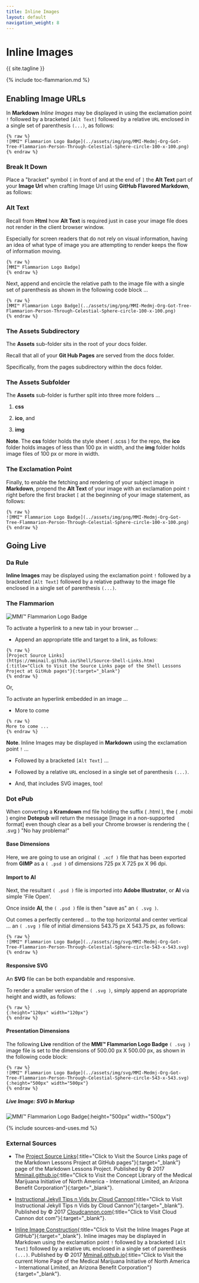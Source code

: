 ```yaml
---
title: Inline Images
layout: default
navigation_weight: 8
---
```

# Inline Images

{{ site.tagline }}

{% include toc-flammarion.md %}

## Enabling Image URLs

In **Markdown** *Inline Images* may be displayed in using the exclamation point `!` followed by a bracketed `[Alt Text]` followed by a relative `URL` enclosed in a single set of parenthesis `(...)`, as follows:

```liquid
{% raw %}
![MMI™ Flammarion Logo Badge](../assets/img/png/MMI-Medmj-Org-Got-Tree-Flammarion-Person-Through-Celestial-Sphere-circle-100-x-100.png)
{% endraw %}
```

### Break It Down

Place a "bracket" symbol `[` in front of and at the end of `]` the **Alt Text** part of your **Image Url** when crafting Image Url using **GitHub Flavored Markdown**, as follows:

### Alt Text

Recall from **Html** how **Alt Text** is required just in case your image file does not render in the client browser window.

Especially for screen readers that do not rely on visual information, having an idea of what type of image you are attempting to render keeps the flow of information moving.

```liquid
{% raw %}
[MMI™ Flammarion Logo Badge]
{% endraw %}
```

Next, append and encircle the relative path to the image file with a single set of parenthesis as shown in the following code block ...

```liquid
{% raw %}
[MMI™ Flammarion Logo Badge](../assets/img/png/MMI-Medmj-Org-Got-Tree-Flammarion-Person-Through-Celestial-Sphere-circle-100-x-100.png)
{% endraw %}
```

### The Assets Subdirectory

The **Assets** sub-folder sits in the root of your docs folder.

Recall that all of your **Git Hub Pages** are served from the docs folder.

Specifically, from the pages subdirectory within the docs folder.

### The Assets Subfolder

The **Assets** sub-folder is further split into three more folders ...

1. **css**

1. **ico**, and

1. **img**

**Note**. The **css** folder holds the style sheet ( .scss ) for the repo, the **ico** folder holds images of less than 100 px in width, and the **img** folder holds image files of 100 px or more in width.

### The Exclamation Point

Finally, to enable the fetching and rendering of your subject image in **Markdown**, prepend the **Alt Text** of your image with an exclamation point `!` right before the first bracket `[` at the beginning of your image statement, as follows:

```liquid
{% raw %}
![MMI™ Flammarion Logo Badge](../assets/img/png/MMI-Medmj-Org-Got-Tree-Flammarion-Person-Through-Celestial-Sphere-circle-100-x-100.png)
{% endraw %}
```

## Going Live

### Da Rule

**Inline Images** may be displayed using the exclamation point `!` followed by a bracketed `[Alt Text]` followed by a relative pathway to the image file enclosed in a single set of parenthesis `(...)`.

### The Flammarion

![MMI™ Flammarion Logo Badge](../assets/img/png/MMI-Medmj-Org-Got-Tree-Flammarion-Person-Through-Celestial-Sphere-circle-100-x-100.png)

To activate a hyperlink to a new tab in your browser ...

- Append an appropriate title and target to a link, as follows:

```liquid
{% raw %}
[Project Source Links]
(https://mminail.github.io/Shell/Source-Shell-Links.htm)
{:title="Click to Visit the Source Links page of the Shell Lessons Project at GitHub pages"}{:target="_blank"}
{% endraw %}
```

Or,

To activate an hyperlink embedded in an image ...

- More to come

```liquid
{% raw %}
More to come ...
{% endraw %}
```
**Note**. Inline Images may be displayed in **Markdown** using the exclamation point `!` ...

- Followed by a bracketed `[Alt Text]` ... 

- Followed by a relative `URL` enclosed in a single set of parenthesis `(...)`.

- And, that includes SVG images, too!

### Dot ePub

When converting a **Kramdown** md file holding the suffix ( .html ), the ( .mobi ) engine **Dotepub** will return the message [Image in a non-supported format] even though clear as a bell your Chrome browser is rendering the ( .svg ) "No hay problema!"

#### Base Dimensions

Here, we are going to use an original `( .xcf )` file that has been exported from **GIMP** as a `( .psd )` of dimensions 725 px X 725 px X 96 dpi.

#### Import to AI

Next, the resultant `( .psd )` file is imported into **Adobe Illustrator**, or **AI** via simple 'File Open'.

Once inside **AI**, the `( .psd )` file is then "save as" an `( .svg )`.

Out comes a perfectly centered ... to the top horizontal and center vertical ... an `( .svg )` file of initial dimensions 543.75 px X 543.75 px, as follows:

```liquid
{% raw %}
![MMI™ Flammarion Logo Badge](../assets/img/svg/MMI-Medmj-Org-Got-Tree-Flammarion-Person-Through-Celestial-Sphere-circle-543-x-543.svg)
{% endraw %}
```

#### Responsive SVG

An **SVG** file can be both expandable and responsive.

To render a smaller version of the `( .svg )`, simply append an appropriate height and width, as follows:

```liquid
{% raw %}
{:height="120px" width="120px"}
{% endraw %}
```

#### Presentation Dimensions

The following **Live** rendition of the **MMI™ Flammarion Logo Badge** `( .svg )` image file is set to the dimensions of 500.00 px X 500.00 px, as shown in the following code block:

```liquid
{% raw %}
![MMI™ Flammarion Logo Badge](../assets/img/svg/MMI-Medmj-Org-Got-Tree-Flammarion-Person-Through-Celestial-Sphere-circle-543-x-543.svg){:height="500px" width="500px"}
{% endraw %}
```

##### Live Image: SVG In Markup

![MMI™ Flammarion Logo Badge](../assets/img/svg/MMI-Medmj-Org-Got-Tree-Flammarion-Person-Through-Celestial-Sphere-circle-543-x-543.svg){:height="500px" width="500px"}

{% include sources-and-uses.md %}

### External Sources

- The [Project Source Links](https://mminail.github.io/Markdown/Source-Markdown-Links.htm){:title="Click to Visit the Source Links page of the Markdown Lessons Project at GitHub pages"}{:target="_blank"} page of the Markdown Lessons Project. Published by © 2017 [Mminail.github.io](https://mminail.github.io/){:title="Click to Visit the Concept Library of the Medical Marijuana Initiative of North America - International Limited, an Arizona Benefit Corporation"}{:target="_blank"}.

- [Instructional Jekyll Tips n Vids by Cloud Cannon](https://learn.cloudcannon.com/){:title="Click to Visit Instructional Jekyll Tips n Vids by Cloud Cannon"}{:target="_blank"}. Published by © 2017 [Cloudcannon.com](https://www.cloudcannon.com){:title="Click to Visit Cloud Cannon dot com"}{:target="_blank"}.

- [Inline Image Construction](https://rwebaz.github.io/Markdown-Lessons-Project/pages/Inline-Images.html){:title="Click to Visit the Inline Images Page at GitHub"}{:target="_blank"}. Inline images may be displayed in Markdown using the exclamation point `!` followed by a bracketed `[Alt Text]` followed by a relative `URL` enclosed in a single set of parenthesis `(...)`. Published by © 2017 [Mminail.github.io](https://mminail.github.io/){:title="Click to Visit the current Home Page of the Medical Marijuana Initiative of North America - International Limited, an Arizona Benefit Corporation"}{:target="_blank"}.
